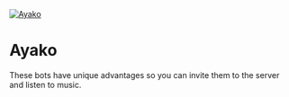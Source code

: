 <a href="https://discordbots.org/bot/572975377291542540" >
  <img src="https://discordbots.org/api/widget/572975377291542540.svg" alt="Ayako" />
</a>

# Ayako
 These bots have unique advantages so you can invite them to the server and listen to music.
